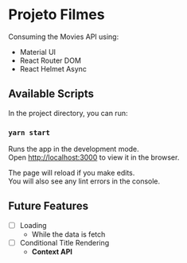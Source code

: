 # Projeto Filmes

Consuming the Movies API using:
- Material UI
- React Router DOM
- React Helmet Async

## Available Scripts

In the project directory, you can run:

### `yarn start`

Runs the app in the development mode.\
Open [http://localhost:3000](http://localhost:3000) to view it in the browser.

The page will reload if you make edits.\
You will also see any lint errors in the console.

## Future Features
- [ ] Loading
  - While the data is fetch
- [ ] Conditional Title Rendering
  - **Context API**